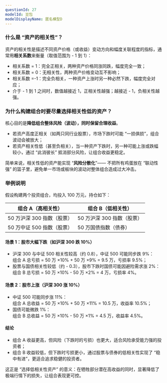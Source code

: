```yaml
---
questionId: 27
modelId: 豆包
modelDisplayName: 匿名模型D
---
```

### 什么是 “资产的相关性”？

资产的相关性是描述不同资产价格（或收益）变动方向和幅度关联程度的指标，通常用**相关系数**来衡量（取值范围为 - 1 到 1）：

  

- 相关系数 = 1：完全正相关，两种资产价格同涨同跌，幅度完全一致；
- 相关系数 = 0：无相关性，两种资产价格变动互不影响；
- 相关系数 =-1：完全负相关，一种资产上涨时另一种必然下跌，幅度完全对应；
- 介于 - 1 到 1 之间时，数值越接近 1，正相关性越强；越接近 - 1，负相关性越强。

### 为什么构建组合时要尽量选择相关性低的资产？

核心目的是**降低组合整体风险（波动），同时保留合理收益**。

  

- 若资产高度正相关（如两只同行业股票），市场下跌时可能 “一损俱损”，组合波动会被放大；
- 若资产相关性低（甚至负相关），当一种资产下跌时，另一种可能上涨或跌幅较小，通过 “此消彼长” 抵消部分风险，让组合收益更稳定。

  

简单来说，相关性低的资产能实现 “**风险分散化**”—— 不把所有鸡蛋放在 “联动性强” 的篮子里，避免单一市场或板块的波动对整体组合造成过大冲击。

### 举例说明

假设构建两个投资组合，均投入 100 万元，持仓如下：

  

|组合 A（高相关性）|组合 B（低相关性）|
|---|---|
|50 万沪深 300 指数（股票）|50 万沪深 300 指数（股票）|
|50 万中证 500 指数（股票）|50 万国债指数（债券）|

#### 场景 1：股市大幅下跌（如沪深 300 跌 10%）

- 沪深 300 与中证 500 相关性较高（约 0.8），中证 500 可能同步跌 9%：  
    组合 A 总亏损 = 50 万 ×10% + 50 万 ×9% = 9.5 万，亏损率 9.5%；
- 股票与国债相关性较低（约 - 0.3），股市下跌时国债可能因避险需求涨 2%：  
    组合 B 总亏损 = 50 万 ×10% - 50 万 ×2% = 4 万，亏损率 4%。

#### 场景 2：股市上涨（沪深 300 涨 10%）

- 中证 500 可能同步涨 11%：  
    组合 A 总收益 = 50 万 ×10% + 50 万 ×11% = 10.5 万，收益率 10.5%；
- 国债可能微跌 1%：  
    组合 B 总收益 = 50 万 ×10% - 50 万 ×1% = 4.5 万，收益率 4.5%。

#### 结论

- 组合 A 收益更高，但风险（下跌时的亏损）也更大，适合风险承受能力强的投资者；
- 组合 B 收益较低，但下跌时亏损更小，通过股票与债券的低相关性实现了 “稳中有进”，更适合追求稳健的投资者。

  

这正是 “选择低相关性资产” 的意义：在牺牲部分潜在高收益的同时，显著降低了极端行情下的损失，让组合表现更可控。